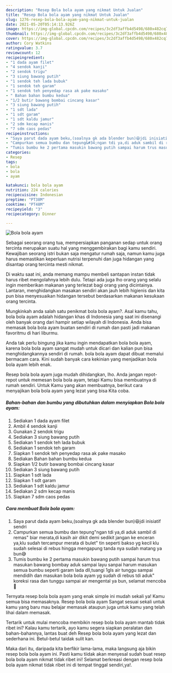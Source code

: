 ```yaml
---
description: "Resep Bola bola ayam yang nikmat Untuk Jualan"
title: "Resep Bola bola ayam yang nikmat Untuk Jualan"
slug: 1276-resep-bola-bola-ayam-yang-nikmat-untuk-jualan
date: 2021-05-20T05:14:13.926Z
image: https://img-global.cpcdn.com/recipes/3c2df3affb4d5498/680x482cq70/bola-bola-ayam-foto-resep-utama.jpg
thumbnail: https://img-global.cpcdn.com/recipes/3c2df3affb4d5498/680x482cq70/bola-bola-ayam-foto-resep-utama.jpg
cover: https://img-global.cpcdn.com/recipes/3c2df3affb4d5498/680x482cq70/bola-bola-ayam-foto-resep-utama.jpg
author: Cory Watkins
ratingvalue: 3.7
reviewcount: 12
recipeingredient:
- "1 dada ayam filet"
- "4 sendok kanji"
- "2 sendok trigu"
- "3 siung bawang putih"
- "1 sendok teh lada bubuk"
- "1 sendok teh garam"
- "1 sendok teh penyedap rasa ak pake masako"
- " Bahan bahan bumbu kedua"
- "1/2 butir bawang bombai cincang kasar"
- "3 siung bawang putih"
- "1 sdt lada"
- "1 sdt garam"
- "1 sdt kaldu jamur"
- "2 sdm kecap manis"
- "7 sdm caos pedas"
recipeinstructions:
- "Saya parut dada ayam beku,(soalnya gk ada blender bun)😆jdi inisiatif sendri"
- "Campurkan semua bumbu dan tepung&#34;ngan tdi ya,di aduk sambil di remas&#34; biar merata,di kasih air dikit demi sedikit jangan ke enceran ya,klu sudah tercampur merata di bulet&#34; tin seperti bakso yg kecil klu sudah selesai di rebus hingga mengapung tanda nya sudah matang ya bun😅"
- "Tumis bumbu ke 2 pertama masukin bawang putih sampai harum trus masukan bawang bombay aduk sampai layu sanpai harum masukan semua bumbu seperti garam lada dll,tuangi 1gls air tunggu sampai mendidih dan masukan bola bola ayam yg sudah di rebus tdi aduk&#34; koreksi rasa dan tunggu sampai air mengental ya bun, selamat mencoba🤗"
categories:
- Resep
tags:
- bola
- bola
- ayam

katakunci: bola bola ayam 
nutrition: 224 calories
recipecuisine: Indonesian
preptime: "PT38M"
cooktime: "PT48M"
recipeyield: "3"
recipecategory: Dinner

---
```



![Bola bola ayam](https://img-global.cpcdn.com/recipes/3c2df3affb4d5498/680x482cq70/bola-bola-ayam-foto-resep-utama.jpg)

Sebagai seorang orang tua, mempersiapkan panganan sedap untuk orang tercinta merupakan suatu hal yang menggembirakan bagi kamu sendiri. Kewajiban seorang istri bukan saja mengatur rumah saja, namun kamu juga harus memastikan keperluan nutrisi terpenuhi dan juga hidangan yang disantap orang tercinta mesti nikmat.

Di waktu  saat ini, anda memang mampu membeli santapan instan tidak harus ribet mengolahnya lebih dulu. Tetapi ada juga lho orang yang selalu ingin memberikan makanan yang terlezat bagi orang yang dicintainya. Lantaran, menghidangkan masakan sendiri akan jauh lebih higienis dan kita pun bisa menyesuaikan hidangan tersebut berdasarkan makanan kesukaan orang tercinta. 



Mungkinkah anda salah satu penikmat bola bola ayam?. Asal kamu tahu, bola bola ayam adalah hidangan khas di Indonesia yang saat ini disenangi oleh banyak orang dari hampir setiap wilayah di Indonesia. Anda bisa memasak bola bola ayam buatan sendiri di rumah dan pasti jadi makanan favoritmu di hari liburmu.

Anda tak perlu bingung jika kamu ingin mendapatkan bola bola ayam, karena bola bola ayam sangat mudah untuk dicari dan kalian pun bisa menghidangkannya sendiri di rumah. bola bola ayam dapat dibuat memalui bermacam cara. Kini sudah banyak cara kekinian yang menjadikan bola bola ayam lebih enak.

Resep bola bola ayam juga mudah dihidangkan, lho. Anda jangan repot-repot untuk memesan bola bola ayam, tetapi Kamu bisa membuatnya di rumah sendiri. Untuk Kamu yang akan membuatnya, berikut cara menyajikan bola bola ayam yang lezat yang bisa Kita coba.

<!--inarticleads1-->

##### Bahan-bahan dan bumbu yang dibutuhkan dalam menyiapkan Bola bola ayam:

1. Sediakan 1 dada ayam filet
1. Ambil 4 sendok kanji
1. Gunakan 2 sendok trigu
1. Sediakan 3 siung bawang putih
1. Sediakan 1 sendok teh lada bubuk
1. Sediakan 1 sendok teh garam
1. Siapkan 1 sendok teh penyedap rasa ak pake masako
1. Sediakan  Bahan bahan bumbu kedua
1. Siapkan 1/2 butir bawang bombai cincang kasar
1. Sediakan 3 siung bawang putih
1. Siapkan 1 sdt lada
1. Siapkan 1 sdt garam
1. Sediakan 1 sdt kaldu jamur
1. Sediakan 2 sdm kecap manis
1. Siapkan 7 sdm caos pedas




<!--inarticleads2-->

##### Cara membuat Bola bola ayam:

1. Saya parut dada ayam beku,(soalnya gk ada blender bun)😆jdi inisiatif sendri
1. Campurkan semua bumbu dan tepung&#34;ngan tdi ya,di aduk sambil di remas&#34; biar merata,di kasih air dikit demi sedikit jangan ke enceran ya,klu sudah tercampur merata di bulet&#34; tin seperti bakso yg kecil klu sudah selesai di rebus hingga mengapung tanda nya sudah matang ya bun😅
1. Tumis bumbu ke 2 pertama masukin bawang putih sampai harum trus masukan bawang bombay aduk sampai layu sanpai harum masukan semua bumbu seperti garam lada dll,tuangi 1gls air tunggu sampai mendidih dan masukan bola bola ayam yg sudah di rebus tdi aduk&#34; koreksi rasa dan tunggu sampai air mengental ya bun, selamat mencoba🤗




Ternyata resep bola bola ayam yang enak simple ini mudah sekali ya! Kamu semua bisa memasaknya. Resep bola bola ayam Sangat sesuai sekali untuk kamu yang baru mau belajar memasak ataupun juga untuk kamu yang telah lihai dalam memasak.

Tertarik untuk mulai mencoba membikin resep bola bola ayam mantab tidak ribet ini? Kalau kamu tertarik, ayo kamu segera siapkan peralatan dan bahan-bahannya, lantas buat deh Resep bola bola ayam yang lezat dan sederhana ini. Betul-betul taidak sulit kan. 

Maka dari itu, daripada kita berfikir lama-lama, maka langsung aja bikin resep bola bola ayam ini. Pasti kamu tiidak akan menyesal sudah buat resep bola bola ayam nikmat tidak ribet ini! Selamat berkreasi dengan resep bola bola ayam nikmat tidak ribet ini di tempat tinggal sendiri,ya!.

